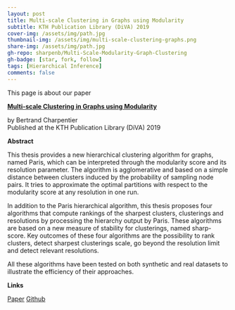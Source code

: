 ```yaml
---
layout: post
title: Multi-scale Clustering in Graphs using Modularity
subtitle: KTH Publication Library (DiVA) 2019
cover-img: /assets/img/path.jpg
thumbnail-img: /assets/img/multi-scale-clustering-graphs.png
share-img: /assets/img/path.jpg
gh-repo: sharpenb/Multi-Scale-Modularity-Graph-Clustering
gh-badge: [star, fork, follow]
tags: [Hierarchical Inference]
comments: false
---
```


This page is about our paper

[**Multi-scale Clustering in Graphs using Modularity**](http://www.diva-portal.org/smash/get/diva2:1292782/FULLTEXT01.pdf)

by Bertrand Charpentier  
Published at the KTH Publication Library (DiVA) 2019

**Abstract**

This thesis provides a new hierarchical clustering algorithm for graphs, named Paris, which can be interpreted through the modularity score and its resolution parameter. The algorithm is agglomerative and based on a simple distance between clusters induced by the probability of sampling node pairs. It tries to approximate the optimal partitions with respect to the modularity score at any resolution in one run.

In addition to the Paris hierarchical algorithm, this thesis proposes four algorithms that compute rankings of the sharpest clusters, clusterings and resolutions by processing the hierarchy output by Paris. These algorithms are based on a new measure of stability for clusterings, named sharp-score. Key outcomes of these four algorithms are the possibility to rank clusters, detect sharpest clusterings scale, go beyond the resolution limit and detect relevant resolutions.

All these algorithms have been tested on both synthetic and real datasets to illustrate the efficiency of their approaches.

**Links**

[Paper](http://www.diva-portal.org/smash/get/diva2:1292782/FULLTEXT01.pdf) [Github](https://github.com/Charpenb/Graph_Clustering)
